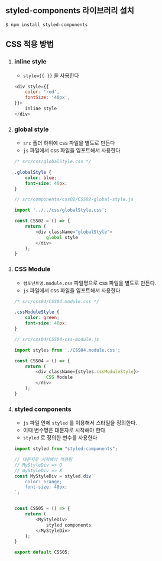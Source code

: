 ## styled-components 라이브러리 설치
```shell
$ npm install styled-components
```

## CSS 적용 방법

1. ### inline style
    - `style={{ }}` 을 사용한다
    ```javascript
    <div style={{
        color: 'red',
        fontSize: '40px',
    }}>
        inline style
    </div>
    ```

1. ### global style
    - `src` 폴더 하위에 css 파일을 별도로 만든다
    - `js` 파일에서 css 파일을 임포트해서 사용한다
    ```css
    /* src/css/globalStyle.css */

    .globalStyle {
        color: blue;
        font-size: 40px;
    }
    ```
    ```javascript
    // src/components/css02/CSS02-global-style.js

    import '../../css/globalStyle.css';

    const CSS02 = () => {
        return (
            <div className="globalStyle">
                global style
            </div>
        );
    }
    ```

1. ### CSS Module
    - `컴포넌트명.module.css` 파일명으로 css 파일을 별도로 만든다.
    - `js` 파일에서 css 파일을 임포트해서 사용한다
    ```css
    /* src/css04/CSS04.module.css */

    .cssModuleStyle {
        color: green;
        font-size: 40px;
    }
    ```
    ```javascript
    // src/css04/CSS04-css-module.js

    import styles from './CSS04.module.css';

    const CSS04 = () => {
        return (
            <div className={styles.cssModuleStyle}>
                CSS Module
            </div>
        );
    }
    ```

1. ### styled components
    - `js` 파일 안에 `styled` 를 이용해서 스타일을 정의한다.
    - 이때 변수명은 대문자로 시작해야 한다
    - `styled` 로 정의한 변수를 사용한다
    ```javascript
    import styled from "styled-components";

    // 대문자로 시작해야 적용됨
    // MyStyleDiv => O
    // myStyleDiv => X
    const MyStyleDiv = styled.div`
        color: orange;
        font-size: 40px;
    `;


    const CSS05 = () => {
        return (
            <MyStyleDiv>
                styled components
            </MyStyleDiv>
        );
    }

    export default CSS05;
    ```
